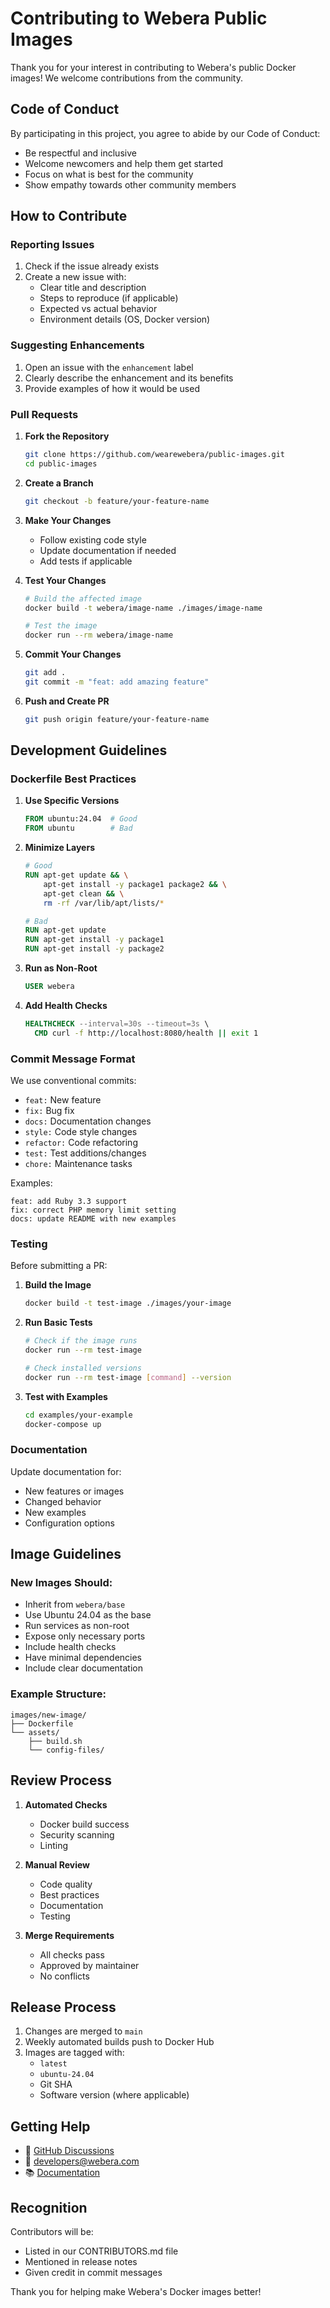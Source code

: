 # Contributing to Webera Public Images

Thank you for your interest in contributing to Webera's public Docker images! We welcome contributions from the community.

## Code of Conduct

By participating in this project, you agree to abide by our Code of Conduct:
- Be respectful and inclusive
- Welcome newcomers and help them get started
- Focus on what is best for the community
- Show empathy towards other community members

## How to Contribute

### Reporting Issues

1. Check if the issue already exists
2. Create a new issue with:
   - Clear title and description
   - Steps to reproduce (if applicable)
   - Expected vs actual behavior
   - Environment details (OS, Docker version)

### Suggesting Enhancements

1. Open an issue with the `enhancement` label
2. Clearly describe the enhancement and its benefits
3. Provide examples of how it would be used

### Pull Requests

1. **Fork the Repository**
   ```bash
   git clone https://github.com/wearewebera/public-images.git
   cd public-images
   ```

2. **Create a Branch**
   ```bash
   git checkout -b feature/your-feature-name
   ```

3. **Make Your Changes**
   - Follow existing code style
   - Update documentation if needed
   - Add tests if applicable

4. **Test Your Changes**
   ```bash
   # Build the affected image
   docker build -t webera/image-name ./images/image-name
   
   # Test the image
   docker run --rm webera/image-name
   ```

5. **Commit Your Changes**
   ```bash
   git add .
   git commit -m "feat: add amazing feature"
   ```

6. **Push and Create PR**
   ```bash
   git push origin feature/your-feature-name
   ```

## Development Guidelines

### Dockerfile Best Practices

1. **Use Specific Versions**
   ```dockerfile
   FROM ubuntu:24.04  # Good
   FROM ubuntu        # Bad
   ```

2. **Minimize Layers**
   ```dockerfile
   # Good
   RUN apt-get update && \
       apt-get install -y package1 package2 && \
       apt-get clean && \
       rm -rf /var/lib/apt/lists/*
   
   # Bad
   RUN apt-get update
   RUN apt-get install -y package1
   RUN apt-get install -y package2
   ```

3. **Run as Non-Root**
   ```dockerfile
   USER webera
   ```

4. **Add Health Checks**
   ```dockerfile
   HEALTHCHECK --interval=30s --timeout=3s \
     CMD curl -f http://localhost:8080/health || exit 1
   ```

### Commit Message Format

We use conventional commits:

- `feat:` New feature
- `fix:` Bug fix
- `docs:` Documentation changes
- `style:` Code style changes
- `refactor:` Code refactoring
- `test:` Test additions/changes
- `chore:` Maintenance tasks

Examples:
```
feat: add Ruby 3.3 support
fix: correct PHP memory limit setting
docs: update README with new examples
```

### Testing

Before submitting a PR:

1. **Build the Image**
   ```bash
   docker build -t test-image ./images/your-image
   ```

2. **Run Basic Tests**
   ```bash
   # Check if the image runs
   docker run --rm test-image
   
   # Check installed versions
   docker run --rm test-image [command] --version
   ```

3. **Test with Examples**
   ```bash
   cd examples/your-example
   docker-compose up
   ```

### Documentation

Update documentation for:
- New features or images
- Changed behavior
- New examples
- Configuration options

## Image Guidelines

### New Images Should:
- Inherit from `webera/base`
- Use Ubuntu 24.04 as the base
- Run services as non-root
- Expose only necessary ports
- Include health checks
- Have minimal dependencies
- Include clear documentation

### Example Structure:
```
images/new-image/
├── Dockerfile
└── assets/
    ├── build.sh
    └── config-files/
```

## Review Process

1. **Automated Checks**
   - Docker build success
   - Security scanning
   - Linting

2. **Manual Review**
   - Code quality
   - Best practices
   - Documentation
   - Testing

3. **Merge Requirements**
   - All checks pass
   - Approved by maintainer
   - No conflicts

## Release Process

1. Changes are merged to `main`
2. Weekly automated builds push to Docker Hub
3. Images are tagged with:
   - `latest`
   - `ubuntu-24.04`
   - Git SHA
   - Software version (where applicable)

## Getting Help

- 💬 [GitHub Discussions](https://github.com/wearewebera/public-images/discussions)
- 📧 developers@webera.com
- 📚 [Documentation](https://github.com/wearewebera/public-images/wiki)

## Recognition

Contributors will be:
- Listed in our CONTRIBUTORS.md file
- Mentioned in release notes
- Given credit in commit messages

Thank you for helping make Webera's Docker images better!